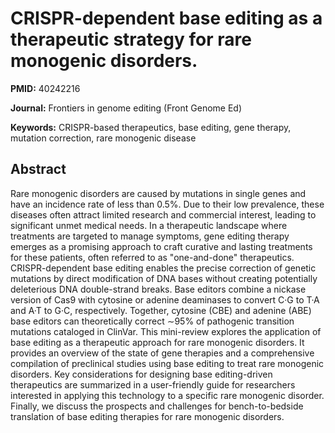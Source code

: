 # CRISPR-dependent base editing as a therapeutic strategy for rare monogenic disorders.

**PMID:** 40242216

**Journal:** Frontiers in genome editing (Front Genome Ed)

**Keywords:** CRISPR-based therapeutics, base editing, gene therapy, mutation correction, rare monogenic disease

## Abstract

Rare monogenic disorders are caused by mutations in single genes and have an incidence rate of less
than 0.5%. Due to their low prevalence, these diseases often attract limited research and commercial
interest, leading to significant unmet medical needs. In a therapeutic landscape where treatments
are targeted to manage symptoms, gene editing therapy emerges as a promising approach to craft
curative and lasting treatments for these patients, often referred to as "one-and-done"
therapeutics. CRISPR-dependent base editing enables the precise correction of genetic mutations by
direct modification of DNA bases without creating potentially deleterious DNA double-strand breaks.
Base editors combine a nickase version of Cas9 with cytosine or adenine deaminases to convert C·G to
T·A and A·T to G·C, respectively. Together, cytosine (CBE) and adenine (ABE) base editors can
theoretically correct ∼95% of pathogenic transition mutations cataloged in ClinVar. This mini-review
explores the application of base editing as a therapeutic approach for rare monogenic disorders. It
provides an overview of the state of gene therapies and a comprehensive compilation of preclinical
studies using base editing to treat rare monogenic disorders. Key considerations for designing base
editing-driven therapeutics are summarized in a user-friendly guide for researchers interested in
applying this technology to a specific rare monogenic disorder. Finally, we discuss the prospects
and challenges for bench-to-bedside translation of base editing therapies for rare monogenic
disorders.
